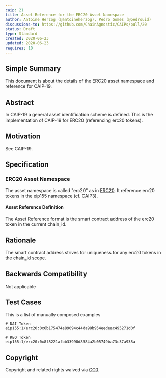 ```yaml
---
caip: 21
title: Asset Reference for the ERC20 Asset Namespace
author: Antoine Herzog (@antoineherzog), Pedro Gomes (@pedrouid)
discussions-to: https://github.com/ChainAgnostic/CAIPs/pull/20
status: Draft
type: Standard
created: 2020-06-23
updated: 2020-06-23
requires: 10
---
```


## Simple Summary

This document is about the details of the ERC20 asset namespace and reference for CAIP-19.

## Abstract

In CAIP-19 a general asset identification scheme is defined. This is the
implementation of CAIP-19 for ERC20 (referencing erc20 tokens).

## Motivation

See CAIP-19.

## Specification

### ERC20 Asset Namespace

The asset namespace is called "erc20" as in [ERC20](https://eips.ethereum.org/EIPS/eip-20). It reference erc20 tokens in the eip155 namespace (cf. CAIP3).

#### Asset Reference Definition

The Asset Reference format is the smart contract address of the erc20 token in the current chain_id.

## Rationale

The smart contract address strives for uniqueness for any erc20 tokens in the chain_id scope.

## Backwards Compatibility

Not applicable

## Test Cases

This is a list of manually composed examples

```
# DAI Token
eip155:1/erc20:0x6b175474e89094c44da98b954eedeac495271d0f

# REQ Token
eip155:1/erc20:0x8f8221afbb33998d8584a2b05749ba73c37a938a
```

## Copyright

Copyright and related rights waived via [CC0](https://creativecommons.org/publicdomain/zero/1.0/).